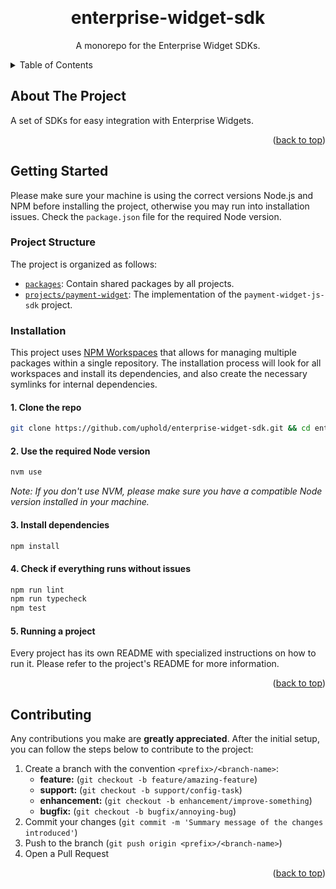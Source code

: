 <a name="readme-top"></a>

<br />
<div align="center">
  <h1 align="center">enterprise-widget-sdk</h1>

  <p align="center">
    A monorepo for the Enterprise Widget SDKs.
    <br />
  </p>
</div>

<details>
  <summary>Table of Contents</summary>
  <ol>
    <li><a href="#about-the-project">About The Project</a></li>
    <li>
      <a href="#getting-started">Getting Started</a>
      <ul>
        <li><a href="#project-structure">Project Structure</a></li>
        <li><a href="#installation">Installation</a></li>
      </ul>
    </li>
    <li><a href="#contributing">Contributing</a></li>
  </ol>
</details>

## About The Project

A set of SDKs for easy integration with Enterprise Widgets.

<p align="right">(<a href="#readme-top">back to top</a>)</p>

## Getting Started

Please make sure your machine is using the correct versions Node.js and NPM before installing the project, otherwise you may run into installation issues. Check the `package.json` file for the required Node version.

### Project Structure

The project is organized as follows:

- [`packages`](./packages/): Contain shared packages by all projects.
- [`projects/payment-widget`](./projects/payment-widget-js-sdk/): The implementation of the `payment-widget-js-sdk` project.

### Installation

This project uses [NPM Workspaces](https://docs.npmjs.com/cli/v7/using-npm/workspaces) that allows for managing multiple packages within a single repository. The installation process will look for all workspaces and install its dependencies, and also create the necessary symlinks for internal dependencies.

#### 1. Clone the repo

```sh
git clone https://github.com/uphold/enterprise-widget-sdk.git && cd enterprise-widget-sdk
```

#### 2. Use the required Node version

```sh
nvm use
```

_Note: If you don't use NVM, please make sure you have a compatible Node version installed in your machine._

#### 3. Install dependencies

```sh
npm install
```

#### 4. Check if everything runs without issues

```js
npm run lint
npm run typecheck
npm test
```

#### 5. Running a project

Every project has its own README with specialized instructions on how to run it. Please refer to the project's README for more information.

<p align="right">(<a href="#readme-top">back to top</a>)</p>

## Contributing

Any contributions you make are **greatly appreciated**. After the initial setup, you can follow the steps below to contribute to the project:

1. Create a branch with the convention `<prefix>/<branch-name>`:
   - **feature:** (`git checkout -b feature/amazing-feature`)
   - **support:** (`git checkout -b support/config-task`)
   - **enhancement:** (`git checkout -b enhancement/improve-something`)
   - **bugfix:** (`git checkout -b bugfix/annoying-bug`)
2. Commit your changes (`git commit -m 'Summary message of the changes introduced'`)
3. Push to the branch (`git push origin <prefix>/<branch-name>`)
4. Open a Pull Request

<p align="right">(<a href="#readme-top">back to top</a>)</p>
